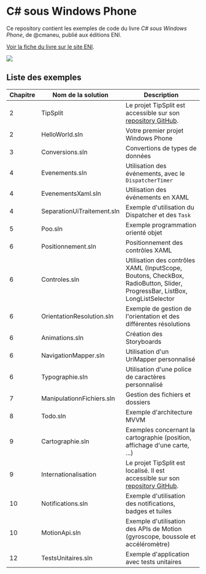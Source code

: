 C# sous Windows Phone
====================

Ce repository contient les exemples de code du livre *C# sous Windows Phone*, de @cmaneu, publié aux éditions ENI.

[Voir la fiche du livre sur le site ENI][lien-eni].

![](https://cloud.githubusercontent.com/assets/790974/4734946/3149f278-59da-11e4-9444-0c800d939157.png)

## Liste des exemples

Chapitre  |  Nom de la solution         |  Description
----------|-----------------------------|--------------------------------------------------------------------------
2         | TipSplit                    | Le projet TipSplit est accessible sur son [repository GitHub][tipsplit].
2         | HelloWorld.sln              | Votre premier projet Windows Phone
3         | Conversions.sln             | Convertions de types de données
4         | Evenements.sln              | Utilisation des événements, avec le `DispatcherTimer`
4         | EvenementsXaml.sln          | Utilisation des événements en XAML 
4         | SeparationUiTraitement.sln  | Exemple d'utilisation du Dispatcher et des `Task`
5         | Poo.sln                     | Exemple programmation orienté objet
6         | Positionnement.sln          | Positionnement des contrôles XAML
6         | Controles.sln               | Utilisation des contrôles XAML (InputScope, Boutons, CheckBox, RadioButton, Slider, ProgressBar, ListBox, LongListSelector
6         | OrientationResolution.sln   | Exemple de gestion de l'orientation et des différentes résolutions
6		  | Animations.sln 				| Création des Storyboards
6		  | NavigationMapper.sln        | Utilisation d'un UriMapper personnalisé
6		  | Typographie.sln  			| Utilisation d'une police de caractères personnalisé
7         | ManipulationnFichiers.sln   | Gestion des fichiers et dossiers
8         | Todo.sln                    | Exemple d'architecture MVVM
9         | Cartographie.sln            | Exemples concernant la cartographie (position, affichage d'une carte, ...)
9         | Internationalisation	    | Le projet TipSplit est localisé. Il est accessible sur son [repository GitHub][tipsplit].
10        | Notifications.sln           | Exemple d'utilisation des notifications, badges et tuiles
10        | MotionApi.sln               | Exemple d'utilisation des APIs de Motion (gyroscope, boussole et accéléromètre)
12        | TestsUnitaires.sln          | Exemple d'application avec tests unitaires

[lien-eni]: http://www.editions-eni.fr/livres/c-sous-windows-phone-developpez-et-publiez-vos-applications-sur-le-store/.481f975c2e1c0a806ab879d47af19f77.html
[tipsplit]: https://github.com/cmaneu/tipsplit
